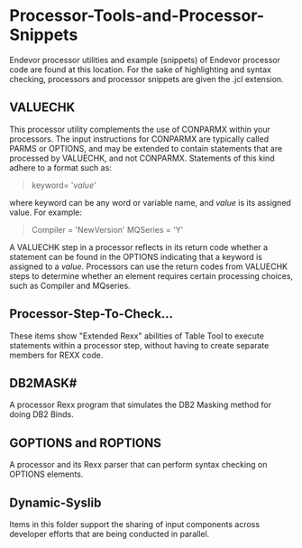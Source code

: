 # Processor-Tools-and-Processor-Snippets

Endevor processor utilities and example (snippets) of Endevor processor code are found at this location. 
For the sake of highlighting and syntax checking, processors and processor snippets are given the .jcl extension.

## VALUECHK

This processor utility complements the use of CONPARMX within your processors. The input instructions for CONPARMX are typically called PARMS or OPTIONS, and may be extended to contain statements that are processed by VALUECHK, and not CONPARMX. Statements of this kind adhere to a format such as:

>keyword= '_value_'

where keyword can be any word or variable name, and _value_ is its assigned value. For example:

>Compiler = 'NewVersion'
>MQSeries = 'Y'

A VALUECHK step in a processor reflects in its return code whether a statement can be found in the OPTIONS indicating that a keyword is assigned to a _value_. Processors can use the return codes from VALUECHK steps to determine whether an element requires certain processing choices, such as Compiler and MQseries.

## Processor-Step-To-Check...

These items show "Extended Rexx" abilities of Table Tool to execute statements within a processor step, without having to create separate members for REXX code.

## DB2MASK#

A processor Rexx program that simulates the DB2 Masking method for doing DB2 Binds.

## GOPTIONS and ROPTIONS

A processor and its Rexx parser that can perform syntax checking on OPTIONS elements.

## Dynamic-Syslib

Items in this folder support the sharing of input components across developer efforts that are being conducted in parallel.